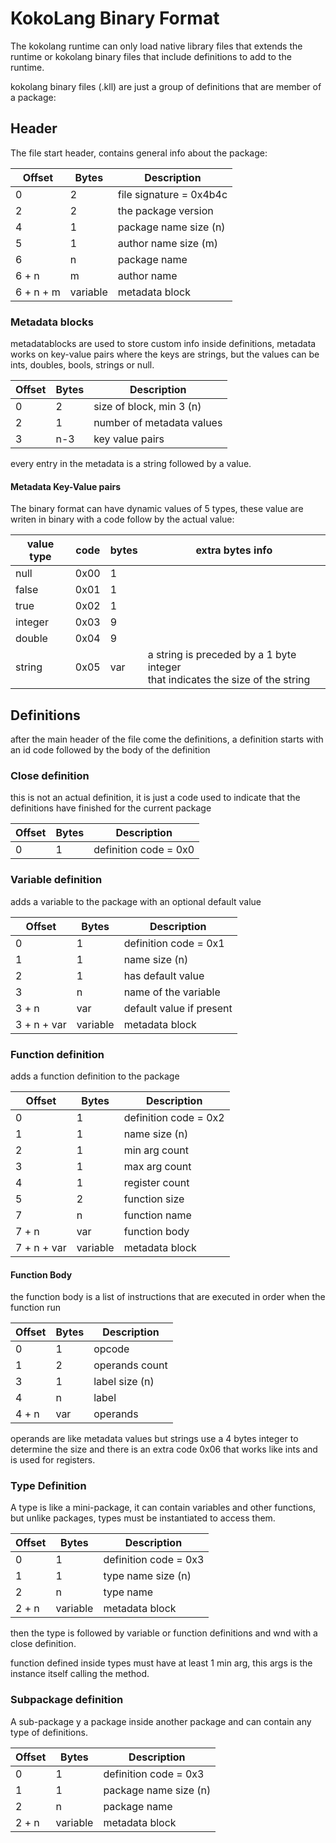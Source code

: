 # KokoLang Binary Format

The kokolang runtime can only load native library files that extends the runtime or kokolang binary files that include
definitions to add to the runtime.

kokolang binary files (.kll) are just a group of definitions that are member of a package:


## Header 
The file start header, contains general info about the package:

| Offset    | Bytes    | Description               |
|-----------|----------|---------------------------|
| 0         | 2        | file signature = 0x4b4c   |
| 2         | 2        | the package version       |
| 4         | 1        | package name size (n)     |
| 5         | 1        | author name size (m)      |
| 6         | n        | package name              |
| 6 + n     | m        | author name               |
| 6 + n + m | variable | metadata block            |

### Metadata blocks

metadatablocks are used to store custom info inside definitions, metadata works on key-value pairs where the keys are 
strings, but the values can be ints, doubles, bools, strings or null.

| Offset | Bytes | Description               |
|--------|-------|---------------------------|
| 0      | 2     | size of block, min 3  (n) |
| 2      | 1     | number of metadata values |
| 3      | n-3   | key value pairs           |

every entry in the metadata is a string followed by a value.

#### Metadata Key-Value pairs
The binary format can have dynamic values of 5 types, these value are writen in binary with a code follow by the actual
value:

| value type | code | bytes | extra bytes info                                                                    |
|------------|------|-------|-------------------------------------------------------------------------------------|
| null       | 0x00 | 1     |
| false      | 0x01 | 1     |
| true       | 0x02 | 1     |
| integer    | 0x03 | 9     |
| double     | 0x04 | 9     |
| string     | 0x05 | var   | a string is preceded by a 1 byte integer <br/>that indicates the size of the string |


## Definitions

after the main header of the file come the definitions, a definition starts with an id code followed by the body of 
the definition

### Close definition

this is not an actual definition, it is just a code used to indicate that the definitions have finished for the current
package

| Offset | Bytes | Description           |
|--------|-------|-----------------------|
| 0      | 1     | definition code = 0x0 |

### Variable definition

adds a variable to the package with an optional default value

| Offset      | Bytes    | Description              |
|-------------|----------|--------------------------|
| 0           | 1        | definition code = 0x1    |
| 1           | 1        | name size (n)            |
| 2           | 1        | has default value        |
| 3           | n        | name of the variable     |
| 3 + n       | var      | default value if present |
| 3 + n + var | variable | metadata block           |

### Function definition

adds a function definition to the package

| Offset      | Bytes    | Description           |
|-------------|----------|-----------------------|
| 0           | 1        | definition code = 0x2 |
| 1           | 1        | name size (n)         |
| 2           | 1        | min arg count         |
| 3           | 1        | max arg count         |
| 4           | 1        | register count        |
| 5           | 2        | function size         |
| 7           | n        | function name         |
| 7 + n       | var      | function body         |
| 7 + n + var | variable | metadata block        |

#### Function Body

the function body is a list of instructions that are executed in order when the function run

| Offset | Bytes | Description    |
|--------|-------|----------------|
| 0      | 1     | opcode         |
| 1      | 2     | operands count |
| 3      | 1     | label size (n) |
| 4      | n     | label          |
| 4 + n  | var   | operands       |

operands are like metadata values but strings use a 4 bytes integer to determine the size and there is an extra 
code 0x06 that works like ints and is used for registers.

### Type Definition

A type is like a mini-package, it can contain variables and other functions, but unlike packages, types must be 
instantiated to access them.

| Offset | Bytes    | Description           |
|--------|----------|-----------------------|
| 0      | 1        | definition code = 0x3 |
| 1      | 1        | type name size (n)    |
| 2      | n        | type name             |
| 2 + n  | variable | metadata block        |

then the type is followed by variable or function definitions and wnd with a close definition.

function defined inside types must have at least 1 min arg, this args is the instance itself calling the method.

### Subpackage definition

A sub-package y a package inside another package and can contain any type of definitions.

| Offset | Bytes    | Description           |
|--------|----------|-----------------------|
| 0      | 1        | definition code = 0x3 |
| 1      | 1        | package name size (n) |
| 2      | n        | package name          |
| 2 + n  | variable | metadata block        |